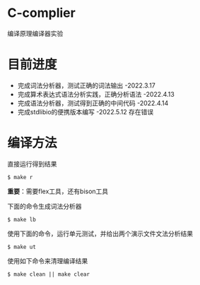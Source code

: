 # C-complier
编译原理编译器实验

# 目前进度
* 完成词法分析器，测试正确的词法输出 -2022.3.17
* 完成算术表达式语法分析实践，正确分析语法 -2022.4.13
* 完成语法分析器，测试得到正确的中间代码 -2022.4.14
* 完成stdlibio的便携版本编写 -2022.5.12 存在错误

# 编译方法

直接运行得到结果
```shell
$ make r
```

**重要**：需要flex工具，还有bison工具

下面的命令生成词法分析器
```shell
$ make lb
```

使用下面的命令，运行单元测试，并给出两个演示文件文法分析结果
```shell
$ make ut
```


使用如下命令来清理编译结果
```shell
$ make clean || make clear
```

